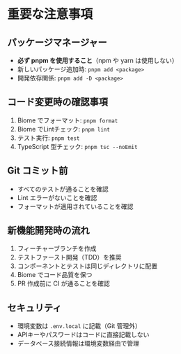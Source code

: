 # 重要な注意事項

## パッケージマネージャー
- **必ず pnpm を使用すること**（npm や yarn は使用しない）
- 新しいパッケージ追加時: `pnpm add <package>`
- 開発依存関係: `pnpm add -D <package>`

## コード変更時の確認事項
1. Biome でフォーマット: `pnpm format`
2. Biome でLintチェック: `pnpm lint`
3. テスト実行: `pnpm test`
4. TypeScript 型チェック: `pnpm tsc --noEmit`

## Git コミット前
- すべてのテストが通ることを確認
- Lint エラーがないことを確認
- フォーマットが適用されていることを確認

## 新機能開発時の流れ
1. フィーチャーブランチを作成
2. テストファースト開発（TDD）を推奨
3. コンポーネントとテストは同じディレクトリに配置
4. Biome でコード品質を保つ
5. PR 作成前に CI が通ることを確認

## セキュリティ
- 環境変数は `.env.local` に記載（Git 管理外）
- APIキーやパスワードはコードに直接記載しない
- データベース接続情報は環境変数経由で管理